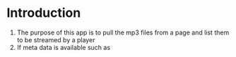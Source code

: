 # Introduction

1. The purpose of this app is to pull the mp3 files from a page and list them to be streamed by a player
2. If meta data is available such as <title>, <description>, and <date>, that will be attempted to be displayed
3. The main goal is to be able to have this app scrape a website of data and have a mechanism to stream these audio files.
4. This will be initially used to externally provide an interface with easier access to these audio files with the end goald to stream on mobile devices.

0.1 - Road Map
---

1. ~~Review current website setup. See how files are listed and if there is a pattern~~
	Found source URL for listing of all files: http://morningstarvalley.org/membersmessages/flash/playlist.xml
2. Define needs of application
	a. Parse xml and create tree of data to easily view
	b. Metadata => track
					=> title
					=> artist
					=> url
3. Do small test of manually getting URL to see possibilities of streaming
